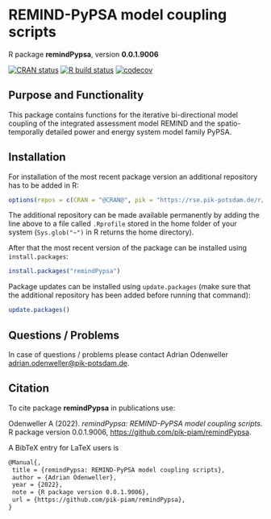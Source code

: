 # REMIND-PyPSA model coupling scripts

R package **remindPypsa**, version **0.0.1.9006**

[![CRAN status](https://www.r-pkg.org/badges/version/remindPypsa)](https://cran.r-project.org/package=remindPypsa)  [![R build status](https://github.com/pik-piam/remindPypsa/workflows/check/badge.svg)](https://github.com/pik-piam/remindPypsa/actions) [![codecov](https://codecov.io/gh/pik-piam/remindPypsa/branch/master/graph/badge.svg)](https://app.codecov.io/gh/pik-piam/remindPypsa) 

## Purpose and Functionality

This package contains functions for the iterative bi-directional model coupling of the integrated assessment model REMIND and the spatio-temporally detailed power and energy system model family PyPSA.


## Installation

For installation of the most recent package version an additional repository has to be added in R:

```r
options(repos = c(CRAN = "@CRAN@", pik = "https://rse.pik-potsdam.de/r/packages"))
```
The additional repository can be made available permanently by adding the line above to a file called `.Rprofile` stored in the home folder of your system (`Sys.glob("~")` in R returns the home directory).

After that the most recent version of the package can be installed using `install.packages`:

```r 
install.packages("remindPypsa")
```

Package updates can be installed using `update.packages` (make sure that the additional repository has been added before running that command):

```r 
update.packages()
```

## Questions / Problems

In case of questions / problems please contact Adrian Odenweller <adrian.odenweller@pik-potsdam.de>.

## Citation

To cite package **remindPypsa** in publications use:

Odenweller A (2022). _remindPypsa: REMIND-PyPSA model coupling scripts_. R package version 0.0.1.9006, <https://github.com/pik-piam/remindPypsa>.

A BibTeX entry for LaTeX users is

 ```latex
@Manual{,
  title = {remindPypsa: REMIND-PyPSA model coupling scripts},
  author = {Adrian Odenweller},
  year = {2022},
  note = {R package version 0.0.1.9006},
  url = {https://github.com/pik-piam/remindPypsa},
}
```
